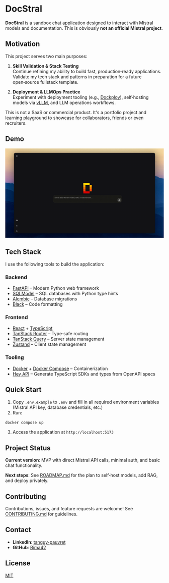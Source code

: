 # DocStral

**DocStral** is a sandbox chat application designed to interact with Mistral models and documentation. This is obviously **not an official Mistral project**.

## Motivation

This project serves two main purposes:

1. **Skill Validation & Stack Testing**  
   Continue refining my ability to build fast, production‑ready applications. Validate my tech stack and patterns in preparation for a future open‑source fullstack template.

2. **Deployment & LLMOps Practice**  
   Experiment with deployment tooling (e.g., [Dockploy](https://dockploy.com)), self‑hosting models via [vLLM](https://github.com/vllm-project/vllm), and LLM operations workflows.

This is not a SaaS or commercial product. It's a portfolio project and learning playground to showcase for collaborators, friends or even recruiters.

## Demo

![docstral-tiny-demo.gif](docs/docstral-tiny-demo.gif)

## Tech Stack

I use the following tools to build the application:

### Backend

- [FastAPI](https://fastapi.tiangolo.com) – Modern Python web framework
- [SQLModel](https://sqlmodel.tiangolo.com) – SQL databases with Python type hints
- [Alembic](https://alembic.sqlalchemy.org/en/latest) – Database migrations
- [Black](https://github.com/psf/black) – Code formatting

### Frontend

- [React](https://react.dev) + [TypeScript](https://www.typescriptlang.org)
- [TanStack Router](https://tanstack.com/router/latest) – Type‑safe routing
- [TanStack Query](https://tanstack.com/query/latest) – Server state management
- [Zustand](https://github.com/pmndrs/zustand) – Client state management

### Tooling

- [Docker](https://www.docker.com) + [Docker Compose](https://docs.docker.com/compose) – Containerization
- [Hey API](https://heyapi.dev) – Generate TypeScript SDKs and types from OpenAPI specs

## Quick Start

1. Copy `.env.example` to `.env` and fill in all required environment variables (Mistral API key, database credentials, etc.)
2. Run:

```bash
docker compose up
```

3. Access the application at `http://localhost:5173`

## Project Status

**Current version**: MVP with direct Mistral API calls, minimal auth, and basic chat functionality.

**Next steps**: See [ROADMAP.md](./ROADMAP.md) for the plan to self‑host models, add RAG, and deploy privately.

## Contributing

Contributions, issues, and feature requests are welcome! See [CONTRIBUTING.md](./CONTRIBUTING.md) for guidelines.

## Contact

- **LinkedIn**: [tanguy-pauvret](https://www.linkedin.com/in/tanguy-pauvret)
- **GitHub**: [Bima42](https://github.com/Bima42)

## License

[MIT](./LICENSE)
